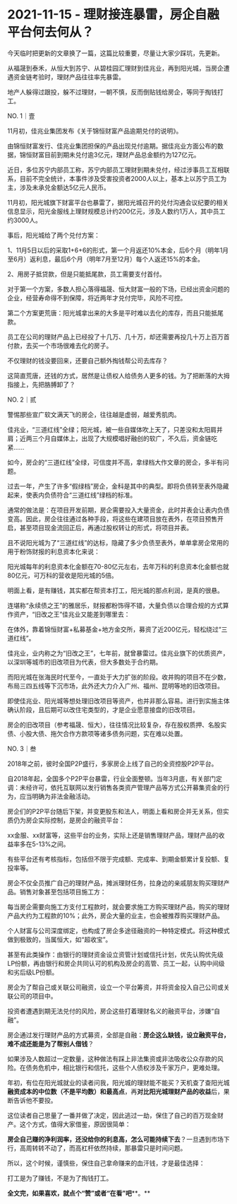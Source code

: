 # 2021-11-15 - 理财接连暴雷，房企自融平台何去何从？

今天临时把更新的文章换了一篇，这篇比较重要，尽量让大家少踩坑，先更新。

从福晟到泰禾，从恒大到苏宁、从碧桂园汇理财到佳兆业，再到阳光城，当房企遭遇资金链考验时，理财产品往往率先暴雷。

地产人躲得过跟投，躲不过理财，一朝不慎，反而倒贴钱给房企，等同于掏钱打工。

NO. 1｜壹

11月初，佳兆业集团发布《关于锦恒财富产品逾期兑付的说明》。

由锦恒财富发行、佳兆业集团担保的产品出现兑付逾期。据佳兆业方面公布的数据，锦恒财富目前到期未兑付逾3亿元，理财产品总金额约为127亿元。

近日，多位苏宁内部员工称，苏宁内部员工理财到期未兑付，经过涉事员工互相联系，目前不完全统计，本事件涉及受害投资者2000人以上，基本上以苏宁员工为主，涉及未承兑金额达5亿元人民币。

11月初，阳光城旗下财富平台也暴雷了，据阳光城召开的兑付沟通会议纪要的相关信息显示，阳光金服线上理财规模总计约200亿元，涉及人数约1万人，其中员工约3000人。

事后，阳光城给了两个兑付方案：

1、11月5日以后的采取1+6+6的形式，第一个月返还10%本金，后6个月（明年1月至6月）返利息，最后6个月（明年7月至12月）每个人返还15%的本金。

2、用房子抵贷款，但是只能抵尾款，员工需要支付首付。

对于第一个方案，多数人担心落得福晟、恒大财富一般的下场，已经出资金问题的企业，经营寿命得不到保障，将近两年才兑付完毕，风险不可控。

第二个方案更荒唐：阳光城拿出来的大多是平时难以去化的库存，而且只能抵尾款。

员工在公司的理财产品上已经投了十几万、几十万，却还需要再投几十万上百万首付款，去买一个市场很难去化的房子。

不仅理财的钱没要回来，还要自己额外掏钱帮公司去库存？

这简直荒唐，还钱的方式，居然是让债权人给债务人更多的钱。为了把断落的大拇指接上，先把胳膊卸了？

NO. 2｜贰

警惕那些宣广软文满天飞的房企，往往越是虚弱，越爱秀肌肉。

佳兆业，“三道红线”全绿；阳光城，被一些自媒体吹上天了，只差没和太阳肩并肩；近两三个月自媒体上，出现了大规模唱好融创的软广，不久后，资金链吃紧......

如今，房企的“三道红线”全绿，可信度并不高，拿绿档大作文章的房企，多半有问题。

过去一年，产生了许多“假绿档”房企，金科是其中的典型。即将负债转至表外隐藏起来，使表内负债符合“三道红线”绿档的标准。

通常的做法是：在项目开发前期，房企需要投入大量资金，此时并表会让表内负债变高。因此，房企往往通过各种手段，将这些在建项目放在表外，在项目预售开启，甚至项目现金流回正后，再通过股权转让的形式，将项目并表。

且不说阳光城为了“三道红线”的达标，隐藏了多少负债至表外，单单拿房企常用的用于粉饰财报的利息资本化来说：

阳光城每年的利息资本化金额在70-80亿元左右，去年万科的利息资本化金额也就80亿元，可万科的营收是阳光城的5倍。

明面上看，是有赚钱，其实都在帮资本打工，阳光城的那点利润，是真的很悬。

连堪称“永续债之王”的雅居乐，财报都粉饰得不错，大量负债以合理合规的方式算作资产，“旧改之王”佳兆业又能差到哪里去：

在体外，靠着锦恒财富+私募基金+地方金交所，募资了近200亿元，轻松绕过“三道红线”。

佳兆业，业内称之为“旧改之王”，七年前，就曾暴雷过。佳兆业旗下的优质资产，以深圳等城市的旧改项目为代表，但大多数处于合约期。

而阳光城在张海民时代至今，一直处于大力扩张的阶段。收并购的项目不在少数，布局三四五线等下沉市场，此外还大力介入广州、福州、昆明等地的旧改项目。

即使佳兆业、阳光城等想处理旧改项目等资产，也并非那么容易。进行到实施主体确认阶段，且后期可以改住宅类型的，才是企业愿意接盘的旧改项目。

房企的旧改项目（参考福晟、恒大），往往情况比较复杂，存在股权质押、名股实债、小股大债、拖欠合作方款项等诸多债务问题，实在难以处置。

NO. 3｜叁

2018年之前，彼时全国P2P盛行，多家房企上线了自己的全资控股P2P平台。

自2018年起，全国多个P2P平台暴雷，行业全面整顿。当年3月底，有关部门定调：未经许可，依托互联网以发行销售各类资产管理产品等方式公开募集资金的行为，应当明确为非法金融活动。

房企们的P2P平台随后下架，并变更股东和法人，明面上看和房企并无关系，但实质仍为房企实际控制，是房企的融资平台：

xx金服、xx财富等，这些平台的业务，实际上还是销售理财产品，理财产品的收益率多在5-13%之间。

有些平台还有考核指标，包括但不限于完成额、完成率、到期金额累计复投额、复投率等。

房企不仅全员推广自己的理财产品，摊派理财任务，拉身边的亲戚朋友购买理财产品。销售对象甚至包括项目施工方：

每当房企需要向施工方支付工程款时，就会要求施工方购买理财产品，购买的理财产品大约为工程款的10%；此外，房企大量的业主，也会被推荐购买理财产品。

个人财富与公司深度绑定，也构成了房企多途径融资的一种特定模式。将这种模式做到极致的，当属恒大，如“超收宝”。

甚至有此类操作：由银行的理财资金设立资管计划或信托计划，优先认购优先级LP份额，再由银行和房企共同认可的机构及房企的高管、员工一起，认购中间级和劣后级LP份额。

房企为了帮自己或关联公司融资，设立一个平台筹资，并将资金投入自己公司或关联公司的项目中。

投资者遭遇到期无法兑付的风险，房企这些打着理财名义的融资平台，涉嫌“自融”。

房企通过发行理财产品的方式募资，全部是自融：**房企这么缺钱，设立融资平台，难不成还能是为了帮别人借钱**？

如果涉及人数超过一定数量，这种做法有踩上非法集资或非法吸收公众存款的风险。在债务危机中，相比银行和信托，这些个人债权涉及千家万户，更难处理。

年初，有位在阳光城就业的读者问我，阳光城的理财能不能买？天机查了查阳光城**融资成本的中位数（不是平均数）和最高点**，再**对比阳光城理财产品的收益**后，果断告诉他不要投。

这位读者自己思量了一番并做了决定，因此逃过一劫，保住了自己的百万现金财产。这个方式，值得大家借鉴，原因很简单：

**房企自己赚的净利润率，还没给你的利息高，怎么可能持续下去**？一旦遇到市场下行，高周转转不动了，而高杠杆依然持续，那暴雷只是时间问题。

所以，这个时候，谨慎些，保住自己拿命赚来的血汗钱，才是最佳选择：

打工是为了赚钱，不是为了掏钱打工。

**全文完，如果喜欢，就点个“赞”或者“在看”吧****。**